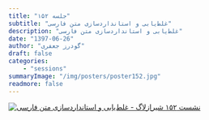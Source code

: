 ```yaml
---
title: "جلسه ۱۵۲"
subtitle: "غلط‌یابی و استانداردسازی متن فارسی"
description: "غلط‌یابی و استانداردسازی متن فارسی"
date: "1397-06-26"
author: "گودرز جعفری"
draft: false
categories:
    - "sessions"
summaryImage: "/img/posters/poster152.jpg"
readmore: false
---
```

[![نشست ۱۵۲ شیرازلاگ - غلط‌یابی و استانداردسازی متن فارسی](../../img/posters/poster152.jpg)](../../img/poster152.jpg)

